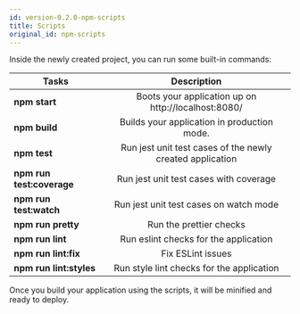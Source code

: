 ```yaml
---
id: version-0.2.0-npm-scripts
title: Scripts
original_id: npm-scripts
---
```


Inside the newly created project, you can run some built-in commands:

| Tasks        | Description    |
| ------------- |:-------------:|
| **npm start** | Boots your application up on http://localhost:8080/  |
| **npm build** | Builds your application in production mode.|
| **npm test** | Run jest unit test cases of the newly created application |
| **npm run test:coverage** | Run jest unit test cases with coverage |
| **npm run test:watch** | Run jest unit test cases on watch mode |
| **npm run pretty** | Run the prettier checks |
| **npm run lint** | Run eslint checks for the application |
| **npm run lint:fix** | Fix ESLint issues |
| **npm run lint:styles** | Run style lint checks for the application |

Once you build your application using the scripts, it will be minified and ready to deploy.
